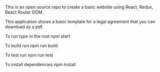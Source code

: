 This is an open source repo to create a basic website using React, Redux, React Router DOM.

This application shows a basic template for a legal agreement that you can download as a pdf.

To run type in the root
npm start

To build run
npm run build

To test run
npm run test

To install dependencies
npm install
